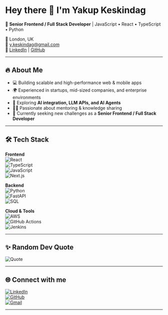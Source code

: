 # Hey there 👋 I'm Yakup Keskindag  

🚀 **Senior Frontend / Full Stack Developer** | JavaScript • React • TypeScript • Python  

📍 London, UK  
📧 [y.keskindag@gmail.com](mailto:y.keskindag@gmail.com)  
🔗 [LinkedIn](https://linkedin.com/in/yakupme) | [GitHub](https://github.com/yakupme)  

---

## 🔥 About Me  
- 💻 Building scalable and high-performance web & mobile apps  
- 🌍 Experienced in startups, mid-sized companies, and enterprise environments  
- 🤖 Exploring **AI integration, LLM APIs, and AI Agents**  
- 🧑‍🏫 Passionate about mentoring & knowledge sharing  
- 🎯 Currently seeking new challenges as a **Senior Frontend / Full Stack Developer**  

---

## 🛠️ Tech Stack  

**Frontend**  
![React](https://img.shields.io/badge/React-20232A?style=for-the-badge&logo=react&logoColor=61DAFB)  
![TypeScript](https://img.shields.io/badge/TypeScript-007ACC?style=for-the-badge&logo=typescript&logoColor=white)  
![JavaScript](https://img.shields.io/badge/JavaScript-323330?style=for-the-badge&logo=javascript&logoColor=F7DF1E)  
![Next.js](https://img.shields.io/badge/Next.js-000000?style=for-the-badge&logo=nextdotjs&logoColor=white)  

**Backend**  
![Python](https://img.shields.io/badge/Python-3670A0?style=for-the-badge&logo=python&logoColor=ffdd54)  
![FastAPI](https://img.shields.io/badge/FastAPI-009688?style=for-the-badge&logo=fastapi&logoColor=white)  
![SQL](https://img.shields.io/badge/SQL-003B57?style=for-the-badge&logo=postgresql&logoColor=white)  

**Cloud & Tools**  
![AWS](https://img.shields.io/badge/AWS-232F3E?style=for-the-badge&logo=amazonaws&logoColor=white)  
![GitHub Actions](https://img.shields.io/badge/GitHub%20Actions-2088FF?style=for-the-badge&logo=githubactions&logoColor=white)  
![Jenkins](https://img.shields.io/badge/Jenkins-D24939?style=for-the-badge&logo=jenkins&logoColor=white)  

---

## ✨ Random Dev Quote  

![Quote](https://quotes-github-readme.vercel.app/api?type=horizontal&theme=radical)  

---

## 🌐 Connect with me  
[![LinkedIn](https://img.shields.io/badge/LinkedIn-blue?style=for-the-badge&logo=linkedin)](https://linkedin.com/in/yakupme)  
[![GitHub](https://img.shields.io/badge/GitHub-000?style=for-the-badge&logo=github)](https://github.com/yakupme)  
[![Gmail](https://img.shields.io/badge/Gmail-D14836?style=for-the-badge&logo=gmail&logoColor=white)](mailto:y.keskindag@gmail.com)  

---
